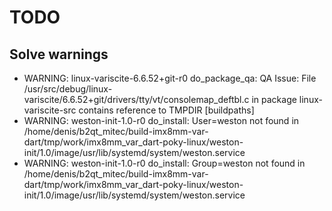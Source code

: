# TODO

## Solve warnings
 - WARNING: linux-variscite-6.6.52+git-r0 do_package_qa: QA Issue: File /usr/src/debug/linux-variscite/6.6.52+git/drivers/tty/vt/consolemap_deftbl.c in package linux-variscite-src contains reference to TMPDIR [buildpaths]
 - WARNING: weston-init-1.0-r0 do_install: User=weston not found in /home/denis/b2qt_mitec/build-imx8mm-var-dart/tmp/work/imx8mm_var_dart-poky-linux/weston-init/1.0/image/usr/lib/systemd/system/weston.service
 - WARNING: weston-init-1.0-r0 do_install: Group=weston not found in /home/denis/b2qt_mitec/build-imx8mm-var-dart/tmp/work/imx8mm_var_dart-poky-linux/weston-init/1.0/image/usr/lib/systemd/system/weston.service

